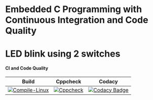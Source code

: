# Embedded C Programming with Continuous Integration and Code Quality

#  LED blink using 2 switches

#### CI and Code Quality

|Build|Cppcheck|Codacy|
|:--:|:--:|:--:|
|[![Compile-Linux](https://github.com/28-shravya/Embedded-C-project/actions/workflows/compile.yml/badge.svg)](https://github.com/28-shravya/Embedded-C-project/actions/workflows/compile.yml)|[![Cppcheck](https://github.com/28-shravya/Embedded-C-project/actions/workflows/cppcheck.yml/badge.svg)](https://github.com/28-shravya/Embedded-C-project/actions/workflows/cppcheck.yml)|[![Codacy Badge](https://app.codacy.com/project/badge/Grade/c1fd9b08426a43c8a6423ba47864b7be)](https://www.codacy.com/gh/28-shravya/Embedded-C-project/dashboard?utm_source=github.com&amp;utm_medium=referral&amp;utm_content=28-shravya/Embedded-C-project&amp;utm_campaign=Badge_Grade)|
